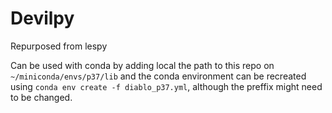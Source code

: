 # Devilpy

Repurposed from lespy

Can be used with conda by adding local the path to this repo on `~/miniconda/envs/p37/lib`
and the conda environment can be recreated using `conda env create -f diablo_p37.yml`,
although the preffix might need to be changed.
